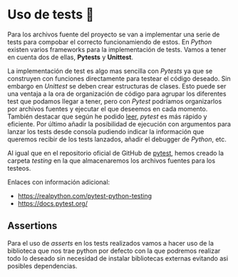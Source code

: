 # Uso de tests :test_tube:

Para los archivos fuente del proyecto se van a implementar una serie de tests para compobar el correcto funcionamiendo de estos.
En _Python_ existen varios frameworks para la implementación de tests. Vamos a tener en cuenta dos de ellas, **Pytests** y **Unittest**.

La implementación de test es algo mas sencilla con _Pytests_ ya que se construyen con funciones directamente para testear el código deseado. Sin embargo en _Unittest_ se deben crear estructuras de clases. Esto puede ser una ventaja a la ora de organización de código para agrupar los diferentes test que podamos llegar a tener, pero con _Pytest_ podríamos organizarlos por archivos fuentes y ejecutar el que deseemos en cada momento.
También destacar que según he podido [leer](https://www.pythonpool.com/python-unittest-vs-pytest/), _pytest_ es más rápido y eficiente.
Por último añadir la posibilidad de ejecución con argumentos para lanzar los tests desde consola pudiendo indicar la información que queremos recibir de los tests lanzados, añadir el debugger de _Python_, etc.

Al igual que en el repositorio oficial de GitHub de [pytest](https://github.com/pytest-dev/pytest), hemos creado la carpeta _testing_ en la que almacenaremos los archivos fuentes para los testeos.

Enlaces con información adicional:
- https://realpython.com/pytest-python-testing
- https://docs.pytest.org/

## Assertions

Para el uso de _asserts_ en los tests realizados vamos a hacer uso de la biblioteca que nos trae python por defecto con la que podremos realizar todo lo deseado sin necesidad de instalar bibliotecas externas evitando asi posibles dependencias.
